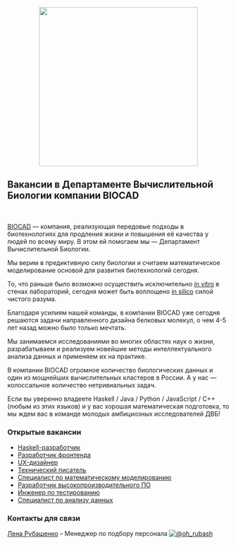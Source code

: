 
<p align="center"><img src="/img/biocad-line_eng.png" width="360"></p>

## Вакансии в Департаменте Вычислительной Биологии компании BIOCAD

<br clear="all"/>

[BIOCAD](https://biocad.ru) — компания, реализующая передовые подходы в биотехнологиях для продления жизни и повышения её качества у людей по всему миру. В этом ей помогаем мы — Департамент Вычислительной Биологии.

Мы верим в предиктивную силу биологии и считаем математическое моделирование основой для развития биотехнологий сегодня.

То, что раньше было возможно осуществить исключительно [in vitro](https://ru.wikipedia.org/wiki/In_vitro) в стенах лабораторий, сегодня может быть воплощено [in silico](https://ru.wikipedia.org/wiki/In_silico) силой чистого разума.

Благодаря усилиям нашей команды, в компании BIOCAD уже сегодня решаются задачи направленного дизайна белковых молекул, о чем 4-5 лет назад можно было только мечтать.

Мы занимаемся исследованиями во многих областях наук о жизни, разрабатываем и реализуем новейшие методы интеллектуального анализа данных и применяем их на практике.

В компании BIOCAD огромное количество биологических данных и один из мощнейших вычислительных кластеров в России. А у нас — колоссальное количество нетривиальных задач.

Если вы уверенно владеете Haskell / Java / Python / JavaScript / C++ (любым из этих языков) и у вас хорошая математическая подготовка, то мы ждем вас в команде молодых амбициозных исследователей ДВБ!


### Открытые вакансии
- [Haskell-разработчик](/positions/haskell.md)
- [Разработчик фронтенда](/positions/front.md)
- [UX-дизайнер](/positions/UX.md)
- [Технический писатель](/positions/writer.md)
- [Специалист по математическому моделированию](/positions/pkpd.md)
- [Разработчик высокопроизводительного ПО](/positions/bioinf-dev.md)
- [Инженер по тестированию](/positions/QA.md)
- [Специалист по анализу данных](/positions/ml.md)

### Контакты для связи
[Лена Рубашенко](mailto:rubashenko@biocad.ru) – Менеджер по подбору персонала [ ![@oh_rubash](/img/telegram.png) ](https://telegram.me/oh_rubash)
